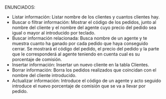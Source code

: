 ENUNCIADOS:

- Listar información: Listar nombre de los clientes y cuantos clientes hay.
- Buscar o filtrar información: Mostrar el código de los pedidos, junto al nombre del cliente y el nombre del agente cuyo precio del pedido sea igual o mayor al introducido por teclado.
- Buscar información relacionada: Busca nombre de un agente y te muestra cuanto ha ganado por cada pedido que haya conseguido cerrar.
  Se mostrará el código del pedido, el precio del pedido y la parte que le corresponderá al agente teniendo en cuenta cual es su porcentaje de comisión.
- Insertar información: Insertar un nuevo cliente en la tabla Clientes.
- Borrar información: Borra los pedidos realizados que coincidan con el nombre del cliente introducido.
- Actualizar información: Introduce el código de un agente y acto seguido introduce el nuevo porcentaje de comisión que se va a llevar por pedido.
